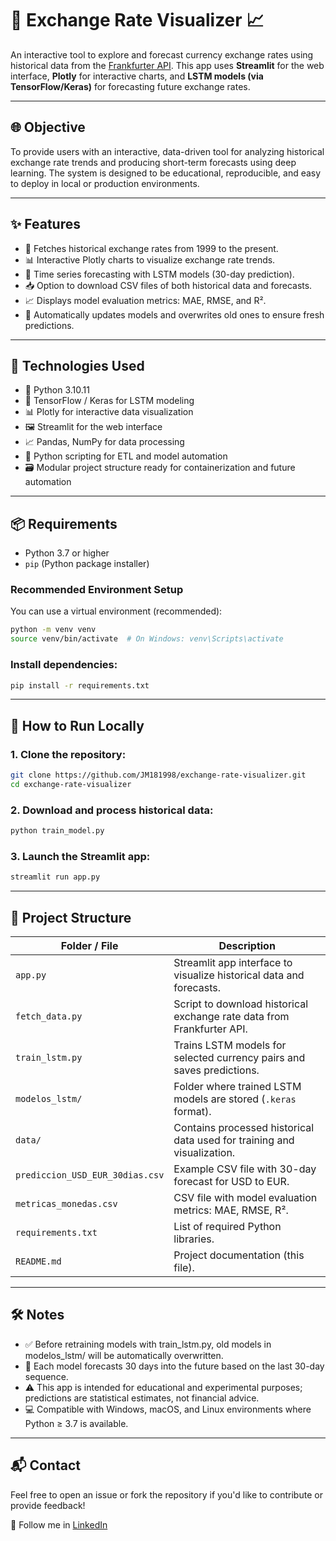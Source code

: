 # 💱 Exchange Rate Visualizer 📈

An interactive tool to explore and forecast currency exchange rates using historical data from the [Frankfurter API](https://www.frankfurter.app/). This app uses **Streamlit** for the web interface, **Plotly** for interactive charts, and **LSTM models (via TensorFlow/Keras)** for forecasting future exchange rates.

---

## 🌐 Objective

To provide users with an interactive, data-driven tool for analyzing historical exchange rate trends and producing short-term forecasts using deep learning. The system is designed to be educational, reproducible, and easy to deploy in local or production environments.

---

## ✨ Features

- 📅 Fetches historical exchange rates from 1999 to the present.
- 📊 Interactive Plotly charts to visualize exchange rate trends.
- 🤖 Time series forecasting with LSTM models (30-day prediction).
- 📥 Option to download CSV files of both historical data and forecasts.
- 📈 Displays model evaluation metrics: MAE, RMSE, and R².
- 🔁 Automatically updates models and overwrites old ones to ensure fresh predictions.

---

## 🧠 Technologies Used

- 🐍 Python 3.10.11
- 🧠 TensorFlow / Keras for LSTM modeling
- 📊 Plotly for interactive data visualization
- 🖼️ Streamlit for the web interface
- 📈 Pandas, NumPy for data processing
- 🔄 Python scripting for ETL and model automation
- 🗃️ Modular project structure ready for containerization and future automation

---

## 📦 Requirements

- Python 3.7 or higher
- `pip` (Python package installer)

### Recommended Environment Setup

You can use a virtual environment (recommended):

```bash
python -m venv venv
source venv/bin/activate  # On Windows: venv\Scripts\activate
```

### Install dependencies:
```bash
pip install -r requirements.txt
```

---

## 🚀 How to Run Locally

### 1. Clone the repository:
```bash
git clone https://github.com/JM181998/exchange-rate-visualizer.git
cd exchange-rate-visualizer
```

### 2. Download and process historical data:
```bash
python train_model.py
```

### 3. Launch the Streamlit app:
```bash
streamlit run app.py
```

---

## 📂 Project Structure


| Folder / File                    | Description                                                                 |
|----------------------------------|-----------------------------------------------------------------------------|
| `app.py`                         | Streamlit app interface to visualize historical data and forecasts.        |
| `fetch_data.py`                  | Script to download historical exchange rate data from Frankfurter API.     |
| `train_lstm.py`                  | Trains LSTM models for selected currency pairs and saves predictions.      |
| `modelos_lstm/`                  | Folder where trained LSTM models are stored (`.keras` format).             |
| `data/`                          | Contains processed historical data used for training and visualization.    |
| `prediccion_USD_EUR_30dias.csv` | Example CSV file with 30-day forecast for USD to EUR.                      |
| `metricas_monedas.csv`          | CSV file with model evaluation metrics: MAE, RMSE, R².                      |
| `requirements.txt`              | List of required Python libraries.                                         |
| `README.md`                     | Project documentation (this file).       

---

## 🛠️ Notes

- ✅ Before retraining models with train_lstm.py, old models in modelos_lstm/ will be automatically overwritten.
- 🔮 Each model forecasts 30 days into the future based on the last 30-day sequence.
- ⚠️ This app is intended for educational and experimental purposes; predictions are statistical estimates, not financial advice.
- 💻 Compatible with Windows, macOS, and Linux environments where Python ≥ 3.7 is available.

---

## 📬 Contact

Feel free to open an issue or fork the repository if you'd like to contribute or provide feedback!

📌 Follow me in [LinkedIn](https://www.linkedin.com/in/juanma-fuentes/)